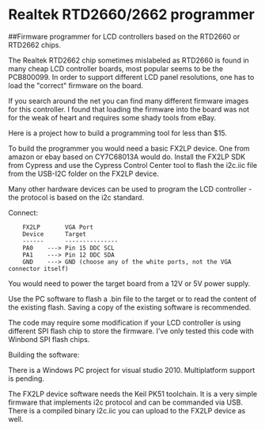Realtek RTD2660/2662 programmer
===============================

##Firmware programmer for LCD controllers based on the RTD2660 or RTD2662 chips.

The Realtek RTD2662 chip sometimes mislabeled as RTD2660 is found in many cheap LCD controller boards, most popular seems to be the PCB800099. In order to support different LCD panel resolutions, one has to load the "correct" firmware on the board.

If you search around the net you can find many different firmware images for this controller. I found that loading the firmware into the board was not for the weak of heart and requires some shady tools from eBay.

Here is a project how to build a programming tool for less than $15.

To build the programmer you would need a basic FX2LP device. One from amazon or ebay based on CY7C68013A would do. Install the FX2LP SDK from Cypress and use the Cypress Control Center tool to flash the i2c.iic file from the USB-I2C folder on the FX2LP device.

Many other hardware devices can be used to program the LCD controller - the protocol is based on the i2c standard.

Connect:
```
    FX2LP       VGA Port
    Device      Target
    ------      ---------------
    PA0    ---> Pin 15 DDC SCL
    PA1    ---> Pin 12 DDC SDA
    GND    ---> GND (choose any of the white ports, not the VGA connector itself)
```
You would need to power the target board from a 12V or 5V power supply.

Use the PC software to flash a .bin file to the target or to read the content of the existing flash. Saving a copy of the existing software is recommended.

The code may require some modification if your LCD controller is using different SPI flash chip to store the firmware. I've only tested this code with Winbond SPI flash chips.

Building the software:

There is a Windows PC project for visual studio 2010. Multiplatform support is pending.

The FX2LP device software needs the Keil PK51 toolchain.  It is a very simple firmware that implements i2c protocol and can be commanded via USB. There is a compiled binary i2c.iic you can upload to the FX2LP device as well.